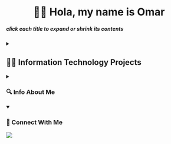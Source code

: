 <h1 align="center">🙋‍♂️ Hola, my name is Omar</h1>

##### *click each title to expand or shrink its contents*

<details closed>
<summary><h2>👨‍💻 Information Technology Projects</h2></summary>
  
- <details open>
  <summary><b>osTicket (Help Desk Ticketing System)</b></summary>
    
  - [osTicket: Prerequisites and Installation](https://github.com/omar-b-maldonado/osTicket-prereqs)
  - [osTicket: Post-Installation Configuration](https://github.com/omar-b-maldonado/post-install-config)
  - [osTicket: Ticket Lifecycle Examples](https://github.com/omar-b-maldonado/ticket-lifecycle)
  </details>

- <details open>
  <summary><b>Microsoft Azure</b></summary>
    
  - [Configuring On-premises Active Directory within Azure VMs](https://github.com/omar-b-maldonado/configure-ad)
  - [Network Security Groups (NSGs) and Inspecting Network Protocols](https://github.com/omar-b-maldonado/azure-network-protocols)
  </details>
  
</details>

<details closed>
<summary><h3>🔍 Info About Me</h3></summary>

  - 👀 I'm looking to advance my IT skills and career
  - 🎨 I do digital art as a hobby
  - 💪 I enjoy powerlifting!
  - 🗣️ I'm an intermediate spanish-speaker
  <img src="https://github-readme-stats.vercel.app/api/top-langs?username=omar-b-maldonado&show_icons=true&locale=en&layout=compact&theme=tokyonight" alt="ovi" />
</details>

<details open>
<summary><h3>🤝 Connect With Me</h3></summary> 
  <a href="https://www.linkedin.com/in/omar-b-maldonado/"><img src="https://img.shields.io/badge/LinkedIn-0077B5?style=for-the-badge&logo=linkedin&logoColor=white"/></a>
</details>





<!-- <a href="https://omar-b-maldonado.itch.io/"><img src="https://img.shields.io/badge/Itch.io-FA5C5C?style=for-the-badge&logo=itchdotio&logoColor=white" /></a>-->

<!--- Themes:
chartreuse-dark
tokyonight
bear
neon
<!---
Omar-B-Maldonado/Omar-B-Maldonado is a ✨ special ✨ repository because its `README.md` (this file) appears on your GitHub profile.
You can click the Preview link to take a look at your changes.
--->
